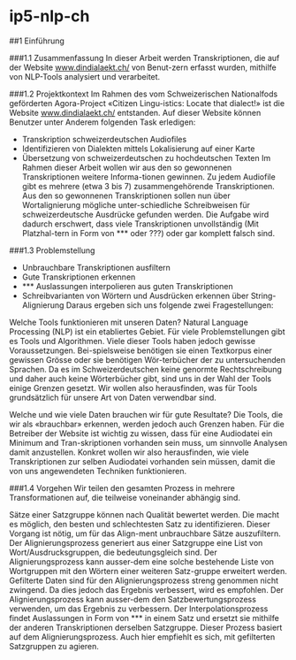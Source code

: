 # ip5-nlp-ch
##1	Einführung

###1.1	Zusammenfassung
In dieser Arbeit werden Transkriptionen, die auf der Website www.dindialaekt.ch/ von Benut-zern erfasst wurden, mithilfe von NLP-Tools analysiert und verarbeitet. 

###1.2	Projektkontext
Im Rahmen des vom Schweizerischen Nationalfods geförderten Agora-Project «Citizen Lingu-istics: Locate that dialect!» ist die Website www.dindialaekt.ch/ entstanden. 
Auf dieser Website können Benutzer unter Anderem folgenden Task erledigen:
*	Transkription schweizerdeutschen Audiofiles
*	Identifizieren von Dialekten mittels Lokalisierung auf einer Karte
*	Übersetzung von schweizerdeutschen zu hochdeutschen Texten
Im Rahmen dieser Arbeit wollen wir aus den so gewonnenen Transkriptionen weitere Informa-tionen gewinnen.
Zu jedem Audiofile gibt es mehrere (etwa 3 bis 7) zusammengehörende Transkriptionen.
Aus den so gewonnenen Transkriptionen sollen nun über Wortalignierung mögliche unter-schiedliche Schreibweisen für schweizerdeutsche Ausdrücke gefunden werden.
Die Aufgabe wird dadurch erschwert, dass viele Transkriptionen unvollständig (Mit Platzhal-tern in Form von *** oder ???) oder gar komplett falsch sind. 

###1.3	Problemstellung
*	Unbrauchbare Transkriptionen ausfiltern
*	Gute Transkriptionen erkennen
*	*** Auslassungen interpolieren aus guten Transkriptionen
*	Schreibvarianten von Wörtern und Ausdrücken erkennen über String-Alignierung
Daraus ergeben sich uns folgende zwei Fragestellungen:

Welche Tools funktionieren mit unseren Daten?
Natural Language Processing (NLP) ist ein etabliertes Gebiet. Für viele Problemstellungen gibt es Tools und Algorithmen. Viele dieser Tools haben jedoch gewisse Voraussetzungen. Bei-spielsweise benötigen sie einen Textkorpus einer gewissen Grösse oder sie benötigen Wör-terbücher der zu untersuchenden Sprachen. Da es im Schweizerdeutschen keine genormte Rechtschreibung und daher auch keine Wörterbücher gibt, sind uns in der Wahl der Tools einige Grenzen gesetzt. Wir wollen also herausfinden, was für Tools grundsätzlich für unsere Art von Daten verwendbar sind.

Welche und wie viele Daten brauchen wir für gute Resultate?
Die Tools, die wir als «brauchbar» erkennen, werden jedoch auch Grenzen haben. Für die Betreiber der Website ist wichtig zu wissen, dass für eine Audiodatei ein Minimum and Tran-skriptionen vorhanden sein muss, um sinnvolle Analysen damit anzustellen. Konkret wollen wir also herausfinden, wie viele Transkriptionen zur selben Audiodatei vorhanden sein müssen, damit die von uns angewendeten Techniken funktionieren.

###1.4	Vorgehen
Wir teilen den gesamten Prozess in mehrere Transformationen auf, die teilweise voneinander abhängig sind.


Sätze einer Satzgruppe können nach Qualität bewertet werden. Die macht es möglich, den besten und schlechtesten Satz zu identifizieren. Dieser Vorgang ist nötig, um für das Align-ment unbrauchbare Sätze auszufiltern.
Der Alignierungsprozess generiert aus einer Satzgruppe eine List von Wort/Ausdrucksgruppen, die bedeutungsgleich sind. Der Alignierungsprozess kann ausser-dem eine solche bestehende Liste von Wortgruppen mit den Wörtern einer weiteren Satz-gruppe erweitert werden.
Gefilterte Daten sind für den Alignierungsprozess streng genommen nicht zwingend. Da dies jedoch das Ergebnis verbessert, wird es empfohlen. Der Alignierungsprozess kann ausser-dem den Satzbewertungsprozess verwenden, um das Ergebnis zu verbessern.
Der Interpolationsprozess findet Auslassungen in Form von *** in einem Satz und ersetzt sie mithilfe der anderen Transkriptionen derselben Satzgruppe. Dieser Prozess basiert auf dem Alignierungsprozess. Auch hier empfiehlt es sich, mit gefilterten Satzgruppen zu agieren.


